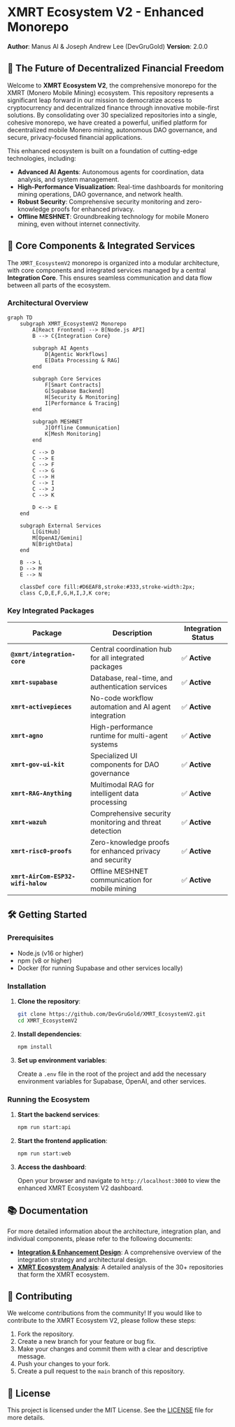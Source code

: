 # XMRT Ecosystem V2 - Enhanced Monorepo

**Author**: Manus AI & Joseph Andrew Lee (DevGruGold)
**Version**: 2.0.0

## 🚀 The Future of Decentralized Financial Freedom

Welcome to **XMRT Ecosystem V2**, the comprehensive monorepo for the XMRT (Monero Mobile Mining) ecosystem. This repository represents a significant leap forward in our mission to democratize access to cryptocurrency and decentralized finance through innovative mobile-first solutions. By consolidating over 30 specialized repositories into a single, cohesive monorepo, we have created a powerful, unified platform for decentralized mobile Monero mining, autonomous DAO governance, and secure, privacy-focused financial applications.

This enhanced ecosystem is built on a foundation of cutting-edge technologies, including:

*   **Advanced AI Agents**: Autonomous agents for coordination, data analysis, and system management.
*   **High-Performance Visualization**: Real-time dashboards for monitoring mining operations, DAO governance, and network health.
*   **Robust Security**: Comprehensive security monitoring and zero-knowledge proofs for enhanced privacy.
*   **Offline MESHNET**: Groundbreaking technology for mobile Monero mining, even without internet connectivity.

## 🎯 Core Components & Integrated Services

The `XMRT_EcosystemV2` monorepo is organized into a modular architecture, with core components and integrated services managed by a central **Integration Core**. This ensures seamless communication and data flow between all parts of the ecosystem.

### Architectural Overview

```mermaid
graph TD
    subgraph XMRT_EcosystemV2 Monorepo
        A[React Frontend] --> B[Node.js API]
        B --> C{Integration Core}

        subgraph AI Agents
            D[Agentic Workflows]
            E[Data Processing & RAG]
        end

        subgraph Core Services
            F[Smart Contracts]
            G[Supabase Backend]
            H[Security & Monitoring]
            I[Performance & Tracing]
        end

        subgraph MESHNET
            J[Offline Communication]
            K[Mesh Monitoring]
        end

        C --> D
        C --> E
        C --> F
        C --> G
        C --> H
        C --> I
        C --> J
        C --> K

        D <--> E
    end

    subgraph External Services
        L[GitHub]
        M[OpenAI/Gemini]
        N[BrightData]
    end

    B --> L
    D --> M
    E --> N

    classDef core fill:#D6EAF8,stroke:#333,stroke-width:2px;
    class C,D,E,F,G,H,I,J,K core;
```

### Key Integrated Packages

| Package | Description | Integration Status |
|---|---|---|
| **`@xmrt/integration-core`** | Central coordination hub for all integrated packages | ✅ **Active** |
| **`xmrt-supabase`** | Database, real-time, and authentication services | ✅ **Active** |
| **`xmrt-activepieces`** | No-code workflow automation and AI agent integration | ✅ **Active** |
| **`xmrt-agno`** | High-performance runtime for multi-agent systems | ✅ **Active** |
| **`xmrt-gov-ui-kit`** | Specialized UI components for DAO governance | ✅ **Active** |
| **`xmrt-RAG-Anything`** | Multimodal RAG for intelligent data processing | ✅ **Active** |
| **`xmrt-wazuh`** | Comprehensive security monitoring and threat detection | ✅ **Active** |
| **`xmrt-risc0-proofs`** | Zero-knowledge proofs for enhanced privacy and security | ✅ **Active** |
| **`xmrt-AirCom-ESP32-wifi-halow`** | Offline MESHNET communication for mobile mining | ✅ **Active** |

## 🛠️ Getting Started

### Prerequisites

*   Node.js (v16 or higher)
*   npm (v8 or higher)
*   Docker (for running Supabase and other services locally)

### Installation

1.  **Clone the repository**:

    ```bash
    git clone https://github.com/DevGruGold/XMRT_EcosystemV2.git
    cd XMRT_EcosystemV2
    ```

2.  **Install dependencies**:

    ```bash
    npm install
    ```

3.  **Set up environment variables**:

    Create a `.env` file in the root of the project and add the necessary environment variables for Supabase, OpenAI, and other services.

### Running the Ecosystem

1.  **Start the backend services**:

    ```bash
    npm run start:api
    ```

2.  **Start the frontend application**:

    ```bash
    npm run start:web
    ```

3.  **Access the dashboard**:

    Open your browser and navigate to `http://localhost:3000` to view the enhanced XMRT Ecosystem V2 dashboard.

## 📚 Documentation

For more detailed information about the architecture, integration plan, and individual components, please refer to the following documents:

*   **[Integration & Enhancement Design](docs/integration_design.md)**: A comprehensive overview of the integration strategy and architectural design.
*   **[XMRT Ecosystem Analysis](docs/xmrt_ecosystem_analysis.md)**: A detailed analysis of the 30+ repositories that form the XMRT ecosystem.

## 🤝 Contributing

We welcome contributions from the community! If you would like to contribute to the XMRT Ecosystem V2, please follow these steps:

1.  Fork the repository.
2.  Create a new branch for your feature or bug fix.
3.  Make your changes and commit them with a clear and descriptive message.
4.  Push your changes to your fork.
5.  Create a pull request to the `main` branch of this repository.

## 📄 License

This project is licensed under the MIT License. See the [LICENSE](LICENSE) file for more details.

